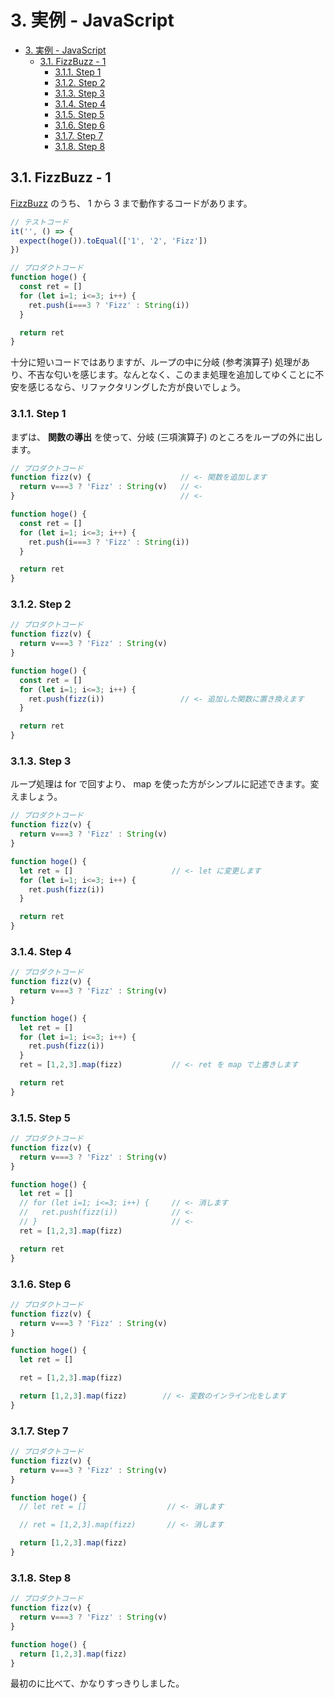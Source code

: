 # 3. 実例 - JavaScript

<!-- TOC -->

- [3. 実例 - JavaScript](#3-実例---javascript)
  - [3.1. FizzBuzz - 1](#31-fizzbuzz---1)
    - [3.1.1. Step 1](#311-step-1)
    - [3.1.2. Step 2](#312-step-2)
    - [3.1.3. Step 3](#313-step-3)
    - [3.1.4. Step 4](#314-step-4)
    - [3.1.5. Step 5](#315-step-5)
    - [3.1.6. Step 6](#316-step-6)
    - [3.1.7. Step 7](#317-step-7)
    - [3.1.8. Step 8](#318-step-8)

<!-- /TOC -->

## 3.1. FizzBuzz - 1

[FizzBuzz](https://ja.wikipedia.org/wiki/Fizz_Buzz) のうち、 1 から 3 まで動作するコードがあります。

```js
// テストコード
it('', () => {
  expect(hoge()).toEqual(['1', '2', 'Fizz'])
})

// プロダクトコード
function hoge() {
  const ret = []
  for (let i=1; i<=3; i++) {
    ret.push(i===3 ? 'Fizz' : String(i))
  }

  return ret
}
```

十分に短いコードではありますが、ループの中に分岐 (参考演算子) 処理があり、不吉な匂いを感じます。なんとなく、このまま処理を追加してゆくことに不安を感じるなら、リファクタリングした方が良いでしょう。

### 3.1.1. Step 1

まずは、 **関数の導出** を使って、分岐 (三項演算子) のところをループの外に出します。

```js
// プロダクトコード
function fizz(v) {                    // <- 関数を追加します
  return v===3 ? 'Fizz' : String(v)   // <-
}                                     // <-

function hoge() {
  const ret = []
  for (let i=1; i<=3; i++) {
    ret.push(i===3 ? 'Fizz' : String(i))
  }

  return ret
}
```

### 3.1.2. Step 2

```js
// プロダクトコード
function fizz(v) {
  return v===3 ? 'Fizz' : String(v)
}

function hoge() {
  const ret = []
  for (let i=1; i<=3; i++) {
    ret.push(fizz(i))                 // <- 追加した関数に置き換えます
  }

  return ret
}
```

### 3.1.3. Step 3

ループ処理は for で回すより、 map を使った方がシンプルに記述できます。変えましょう。

```js
// プロダクトコード
function fizz(v) {
  return v===3 ? 'Fizz' : String(v)
}

function hoge() {
  let ret = []                      // <- let に変更します
  for (let i=1; i<=3; i++) {
    ret.push(fizz(i))
  }

  return ret
}
```

### 3.1.4. Step 4

```js
// プロダクトコード
function fizz(v) {
  return v===3 ? 'Fizz' : String(v)
}

function hoge() {
  let ret = []
  for (let i=1; i<=3; i++) {
    ret.push(fizz(i))
  }
  ret = [1,2,3].map(fizz)           // <- ret を map で上書きします

  return ret
}
```

### 3.1.5. Step 5

```js
// プロダクトコード
function fizz(v) {
  return v===3 ? 'Fizz' : String(v)
}

function hoge() {
  let ret = []
  // for (let i=1; i<=3; i++) {     // <- 消します
  //   ret.push(fizz(i))            // <-
  // }                              // <-
  ret = [1,2,3].map(fizz)

  return ret
}
```

### 3.1.6. Step 6

```js
// プロダクトコード
function fizz(v) {
  return v===3 ? 'Fizz' : String(v)
}

function hoge() {
  let ret = []

  ret = [1,2,3].map(fizz)

  return [1,2,3].map(fizz)        // <- 変数のインライン化をします
}
```

### 3.1.7. Step 7

```js
// プロダクトコード
function fizz(v) {
  return v===3 ? 'Fizz' : String(v)
}

function hoge() {
  // let ret = []                  // <- 消します

  // ret = [1,2,3].map(fizz)       // <- 消します

  return [1,2,3].map(fizz)
}
```

### 3.1.8. Step 8

```js
// プロダクトコード
function fizz(v) {
  return v===3 ? 'Fizz' : String(v)
}

function hoge() {
  return [1,2,3].map(fizz)
}
```

最初のに比べて、かなりすっきりしました。
